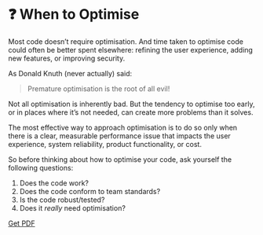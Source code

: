 # ❓ When to Optimise

Most code doesn’t require optimisation. And time taken to optimise code could often be better spent elsewhere: refining the user experience, adding new features, or improving security.

As Donald Knuth (never actually) said: 

> Premature optimisation is the root of all evil!

Not all optimisation is inherently bad. But the tendency to optimise too early, or in places where it’s not needed, can create more problems than it solves. 

The most effective way to approach optimisation is to do so only when there is a clear, measurable performance issue that impacts the user experience, system reliability, product functionality, or cost.

So before thinking about how to optimise your code, ask yourself the following questions:

1. Does the code work?
2. Does the code conform to team standards?
3. Is the code robust/tested?
4. Does it *really* need optimisation?



[Get PDF](https://makepythonfaster.gumroad.com/l/get)
